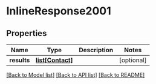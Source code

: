 # InlineResponse2001

## Properties
Name | Type | Description | Notes
------------ | ------------- | ------------- | -------------
**results** | [**list[Contact]**](Contact.md) |  | [optional] 

[[Back to Model list]](../README.md#documentation-for-models) [[Back to API list]](../README.md#documentation-for-api-endpoints) [[Back to README]](../README.md)

